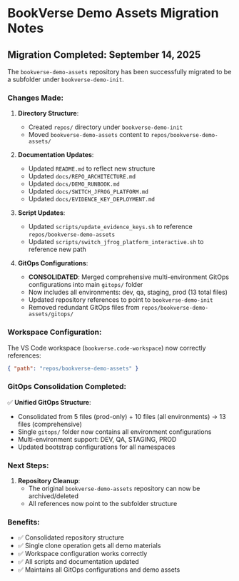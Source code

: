 # BookVerse Demo Assets Migration Notes

## Migration Completed: September 14, 2025

The `bookverse-demo-assets` repository has been successfully migrated to be a subfolder under `bookverse-demo-init`.

### Changes Made:

1. **Directory Structure**: 
   - Created `repos/` directory under `bookverse-demo-init`
   - Moved `bookverse-demo-assets` content to `repos/bookverse-demo-assets/`

2. **Documentation Updates**:
   - Updated `README.md` to reflect new structure
   - Updated `docs/REPO_ARCHITECTURE.md` 
   - Updated `docs/DEMO_RUNBOOK.md`
   - Updated `docs/SWITCH_JFROG_PLATFORM.md`
   - Updated `docs/EVIDENCE_KEY_DEPLOYMENT.md`

3. **Script Updates**:
   - Updated `scripts/update_evidence_keys.sh` to reference `repos/bookverse-demo-assets`
   - Updated `scripts/switch_jfrog_platform_interactive.sh` to reference new path

4. **GitOps Configurations**:
   - **CONSOLIDATED**: Merged comprehensive multi-environment GitOps configurations into main `gitops/` folder
   - Now includes all environments: dev, qa, staging, prod (13 total files)
   - Updated repository references to point to `bookverse-demo-init`
   - Removed redundant GitOps files from `repos/bookverse-demo-assets/gitops/`

### Workspace Configuration:

The VS Code workspace (`bookverse.code-workspace`) now correctly references:
```json
{ "path": "repos/bookverse-demo-assets" }
```

### GitOps Consolidation Completed:

✅ **Unified GitOps Structure**: 
   - Consolidated from 5 files (prod-only) + 10 files (all environments) → 13 files (comprehensive)
   - Single `gitops/` folder now contains all environment configurations
   - Multi-environment support: DEV, QA, STAGING, PROD
   - Updated bootstrap configurations for all namespaces

### Next Steps:

1. **Repository Cleanup**:
   - The original `bookverse-demo-assets` repository can now be archived/deleted
   - All references now point to the subfolder structure

### Benefits:

- ✅ Consolidated repository structure
- ✅ Single clone operation gets all demo materials
- ✅ Workspace configuration works correctly
- ✅ All scripts and documentation updated
- ✅ Maintains all GitOps configurations and demo assets
